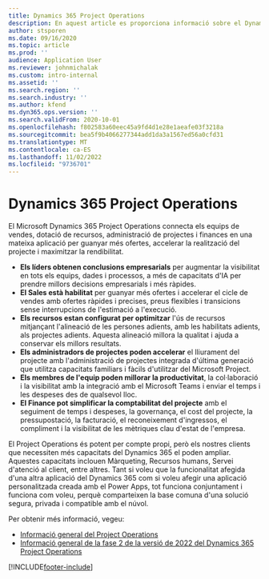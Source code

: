 ```yaml
---
title: Dynamics 365 Project Operations
description: En aquest article es proporciona informació sobre el Dynamics 365 Project Operations.
author: stsporen
ms.date: 09/16/2020
ms.topic: article
ms.prod: ''
audience: Application User
ms.reviewer: johnmichalak
ms.custom: intro-internal
ms.assetid: ''
ms.search.region: ''
ms.search.industry: ''
ms.author: kfend
ms.dyn365.ops.version: ''
ms.search.validFrom: 2020-10-01
ms.openlocfilehash: f802583a60eec45a9fd4d1e28e1aeafe03f3218a
ms.sourcegitcommit: bea5f9b4066277344add1da3a1567ed56a0cfd31
ms.translationtype: MT
ms.contentlocale: ca-ES
ms.lasthandoff: 11/02/2022
ms.locfileid: "9736701"
---
```

# <a name="dynamics-365-project-operations"></a>Dynamics 365 Project Operations

El Microsoft Dynamics 365 Project Operations connecta els equips de vendes, dotació de recursos, administració de projectes i finances en una mateixa aplicació per guanyar més ofertes, accelerar la realització del projecte i maximitzar la rendibilitat.

-   **Els líders obtenen conclusions empresarials** per augmentar la visibilitat en tots els equips, dades i processos, a més de capacitats d'IA per prendre millors decisions empresarials i més ràpides.
-   **El Sales està habilitat** per guanyar més ofertes i accelerar el cicle de vendes amb ofertes ràpides i precises, preus flexibles i transicions sense interrupcions de l'estimació a l'execució.
-   **Els recursos estan configurat per optimitzar** l'ús de recursos mitjançant l'alineació de les persones adients, amb les habilitats adients, als projectes adients. Aquesta alineació millora la qualitat i ajuda a conservar els millors resultats.
-   **Els administradors de projectes poden accelerar** el lliurament del projecte amb l'administració de projectes integrada d'última generació que utilitza capacitats familiars i fàcils d'utilitzar del Microsoft Project.
-   **Els membres de l'equip poden millorar la productivitat**, la col·laboració i la visibilitat amb la integració amb el Microsoft Teams i enviar el temps i les despeses des de qualsevol lloc.
-   **El Finance pot simplificar la comptabilitat del projecte** amb el seguiment de temps i despeses, la governança, el cost del projecte, la pressupostació, la facturació, el reconeixement d'ingressos, el compliment i la visibilitat de les mètriques clau d'estat de l'empresa.

El Project Operations és potent per compte propi, però els nostres clients que necessiten més capacitats del Dynamics 365 el poden ampliar. Aquestes capacitats inclouen Màrqueting, Recursos humans, Servei d'atenció al client, entre altres. Tant si voleu que la funcionalitat afegida d'una altra aplicació del Dynamics 365 com si voleu afegir una aplicació personalitzada creada amb el Power Apps, tot funciona conjuntament i funciona com voleu, perquè comparteixen la base comuna d'una solució segura, privada i compatible amb el núvol.

Per obtenir més informació, vegeu:

- [Informació general del Project Operations](https://dynamics.microsoft.com/en-us/project-operations/overview/)
- [Informació general de la fase 2 de la versió de 2022 del Dynamics 365 Project Operations](/dynamics365-release-plan/2022wave2/finance-operations/dynamics365-project-operations/)


[!INCLUDE[footer-include](includes/footer-banner.md)]
